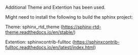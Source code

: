 Additional Theme and Extention has been used.

Might need to install the following to build the sphinx project:

Theme: sphinx_rtd_theme (https://sphinx-rtd-theme.readthedocs.io/en/stable/)

Extention: sphinxcontrib-fulltoc (https://sphinxcontrib-fulltoc.readthedocs.io/en/latest/index.html)
